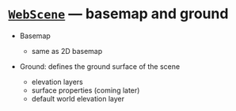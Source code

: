 # [`WebScene`](https://developers.arcgis.com/javascript/latest/api-reference/esri-WebScene.html) &mdash; basemap and ground

- Basemap
  - same as 2D basemap

- Ground: defines the ground surface of the scene
  - elevation layers
  - surface properties (coming later)
  - default world elevation layer
